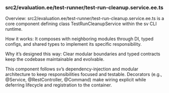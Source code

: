 ### src2/evaluation.ee/test-runner/test-run-cleanup.service.ee.ts

Overview: src2/evaluation.ee/test-runner/test-run-cleanup.service.ee.ts is a core component defining class TestRunCleanupService within the sv CLI runtime.

How it works: It composes with neighboring modules through DI, typed configs, and shared types to implement its specific responsibility.

Why it’s designed this way: Clear modular boundaries and typed contracts keep the codebase maintainable and evolvable.

This component follows sv’s dependency-injection and modular architecture to keep responsibilities focused and testable. Decorators (e.g., @Service, @RestController, @Command) make wiring explicit while deferring lifecycle and registration to the container.

